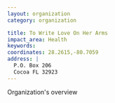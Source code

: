 ```yaml
---
layout: organization
category: organization

title: To Write Love On Her Arms
impact_area: Health
keywords: 
coordinates: 28.2615,-80.7059
address: |
  P.O. Box 206
  Cocoa FL 32923
---
```

Organization's overview
